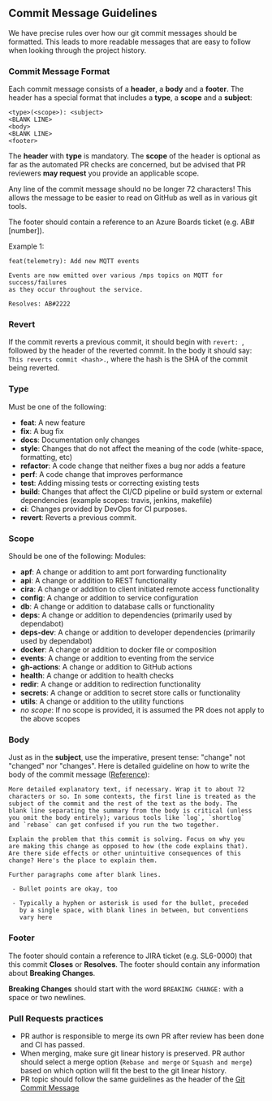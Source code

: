 ## <a name="commit"></a> Commit Message Guidelines

We have precise rules over how our git commit messages should be formatted. This leads to more readable messages that are easy to follow when looking through the project history.

### Commit Message Format

Each commit message consists of a **header**, a **body** and a **footer**. The header has a special format that includes a **type**, a **scope** and a **subject**:

```
<type>(<scope>): <subject>
<BLANK LINE>
<body>
<BLANK LINE>
<footer>
```

The **header** with **type** is mandatory. The **scope** of the header is optional as far as the automated PR checks are concerned, but be advised that PR reviewers **may request** you provide an applicable scope.

Any line of the commit message should no be longer 72 characters! This allows the message to be easier to read on GitHub as well as in various git tools.

The footer should contain a reference to an Azure Boards ticket (e.g. AB#[number]).

Example 1:

```
feat(telemetry): Add new MQTT events

Events are now emitted over various /mps topics on MQTT for success/failures
as they occur throughout the service.

Resolves: AB#2222
```

### Revert

If the commit reverts a previous commit, it should begin with `revert: `, followed by the header of the reverted commit. In the body it should say: `This reverts commit <hash>.`, where the hash is the SHA of the commit being reverted.

### Type

Must be one of the following:

- **feat**: A new feature
- **fix**: A bug fix
- **docs**: Documentation only changes
- **style**: Changes that do not affect the meaning of the code (white-space, formatting, etc)
- **refactor**: A code change that neither fixes a bug nor adds a feature
- **perf**: A code change that improves performance
- **test**: Adding missing tests or correcting existing tests
- **build**: Changes that affect the CI/CD pipeline or build system or external dependencies (example scopes: travis, jenkins, makefile)
- **ci**: Changes provided by DevOps for CI purposes.
- **revert**: Reverts a previous commit.

### Scope

Should be one of the following:
Modules:

- **apf**: A change or addition to amt port forwarding functionality
- **api**: A change or addition to REST functionality
- **cira**: A change or addition to client initiated remote access functionality
- **config**: A change or addition to service configuration
- **db**: A change or addition to database calls or functionality
- **deps**: A change or addition to dependencies (primarily used by dependabot)
- **deps-dev**: A change or addition to developer dependencies (primarily used by dependabot)
- **docker**: A change or addition to docker file or composition
- **events**: A change or addition to eventing from the service
- **gh-actions**: A change or addition to GitHub actions
- **health**: A change or addition to health checks
- **redir**: A change or addition to redirection functionality
- **secrets**: A change or addition to secret store calls or functionality
- **utils**: A change or addition to the utility functions
- _no scope_: If no scope is provided, it is assumed the PR does not apply to the above scopes

### Body

Just as in the **subject**, use the imperative, present tense: "change" not "changed" nor "changes".
Here is detailed guideline on how to write the body of the commit message ([Reference](https://chris.beams.io/posts/git-commit/)):

```
More detailed explanatory text, if necessary. Wrap it to about 72
characters or so. In some contexts, the first line is treated as the
subject of the commit and the rest of the text as the body. The
blank line separating the summary from the body is critical (unless
you omit the body entirely); various tools like `log`, `shortlog`
and `rebase` can get confused if you run the two together.

Explain the problem that this commit is solving. Focus on why you
are making this change as opposed to how (the code explains that).
Are there side effects or other unintuitive consequences of this
change? Here's the place to explain them.

Further paragraphs come after blank lines.

 - Bullet points are okay, too

 - Typically a hyphen or asterisk is used for the bullet, preceded
   by a single space, with blank lines in between, but conventions
   vary here
```

### Footer

The footer should contain a reference to JIRA ticket (e.g. SL6-0000) that this commit **Closes** or **Resolves**.
The footer should contain any information about **Breaking Changes**.

**Breaking Changes** should start with the word `BREAKING CHANGE:` with a space or two newlines.

### Pull Requests practices

- PR author is responsible to merge its own PR after review has been done and CI has passed.
- When merging, make sure git linear history is preserved. PR author should select a merge option (`Rebase and merge` or `Squash and merge`) based on which option will fit the best to the git linear history.
- PR topic should follow the same guidelines as the header of the [Git Commit Message](#commit-message-format)
